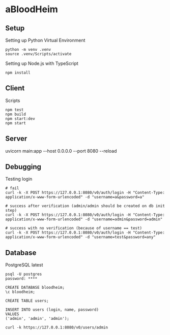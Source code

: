 # aBloodHeim

## Setup
Setting up Python Virtual Environment
```
python -m venv .venv
source .venv/Scripts/activate
```

Setting up Node.js with TypeScript
```
npm install
```

## Client
Scripts
```
npm test
npm build
npm start:dev
npm start
```

## Server
uvicorn main:app --host 0.0.0.0 --port 8080 --reload

## Debugging
Testing login
```
# fail
curl -k -X POST https://127.0.0.1:8080/v0/auth/login -H "Content-Type: application/x-www-form-urlencoded" -d "username=a&password=a"

# success after verification (admin/admin should be created on db init step)
curl -k -X POST https://127.0.0.1:8080/v0/auth/login -H "Content-Type: application/x-www-form-urlencoded" -d "username=admin&password=admin"

# success with no verification (because of username == test)
curl -k -X POST https://127.0.0.1:8080/v0/auth/login -H "Content-Type: application/x-www-form-urlencoded" -d "username=test&password=any"
```

## Database
PostgreSQL latest
```
psql -U postgres
password: ****

CREATE DATABASE bloodheim;
\c bloodheim;

CREATE TABLE users;

INSERT INTO users (login, name, password)
VALUES
('admin', 'admin', 'admin');

curl -k https://127.0.0.1:8080/v0/users/admin
```
